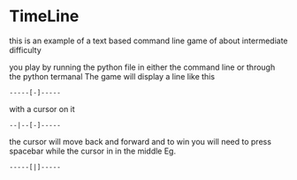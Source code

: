 # TimeLine
this is an example of a text based command line game of about intermediate difficulty

you play by running the python file in either the command line or through the python termanal
The game will display a line like this

`-----[-]-----`

with a cursor on it 

`--|--[-]-----`

the cursor will move back and forward and to win you will need to press spacebar while the cursor in in the middle
Eg.

`-----[|]-----`

